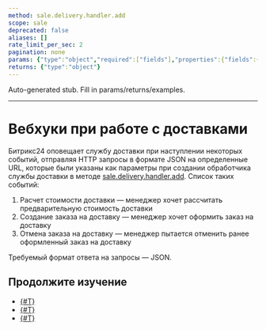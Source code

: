 ```yaml
---
method: sale.delivery.handler.add
scope: sale
deprecated: false
aliases: []
rate_limit_per_sec: 2
pagination: none
params: {"type":"object","required":["fields"],"properties":{"fields":{"type":"object"}}}
returns: {"type":"object"}
---
```


Auto-generated stub. Fill in params/returns/examples.

---

# Вебхуки при работе с доставками

Битрикс24 оповещает службу доставки при наступлении некоторых событий, отправляя HTTP запросы в формате JSON на определенные URL, которые были указаны как параметры при создании обработчика службы доставки в методе [sale.delivery.handler.add](../handler/sale-delivery-handler-add.md). Список таких событий:

1.	Расчет стоимости доставки — менеджер хочет рассчитать предварительную стоимость доставки
2.	Создание заказа на доставку — менеджер хочет оформить заказ на доставку
3.	Отмена заказа на доставку — менеджер пытается отменить ранее оформленный заказ на доставку

Требуемый формат ответа на запросы — JSON.

## Продолжите изучение 

- [{#T}](./calculate.md)
- [{#T}](./create-delivery-request.md)
- [{#T}](./cancel-delivery-request.md)


